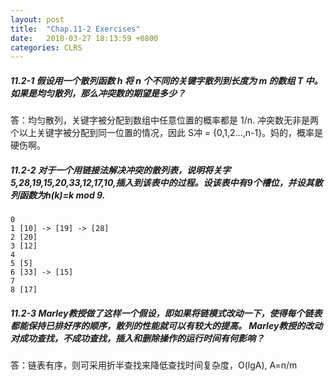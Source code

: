 ```yaml
---
layout: post
title:  "Chap.11-2 Exercises"
date:   2018-03-27 18:13:59 +0800
categories: CLRS
---
```

##### **11.2-1 假设用一个散列函数 h 将 n 个不同的关键字散列到长度为 m 的数组 T 中。如果是均匀散列，那么冲突数的期望是多少？**
答：均匀散列，关键字被分配到数组中任意位置的概率都是 1/n. 冲突数无非是两个以上关键字被分配到同一位置的情况，因此 S冲 = {0,1,2...,n-1}。妈的，概率是硬伤啊。

##### **11.2-2 对于一个用链接法解决冲突的散列表，说明将关字5,28,19,15,20,33,12,17,10,插入到该表中的过程。设该表中有9个槽位，并设其散列函数为h(k)=k mod 9.**

    0
    1 [10] -> [19] -> [28]
    2 [20]
    3 [12]
    4
    5 [5]
    6 [33] -> [15]
    7
    8 [17]
    

##### **11.2-3 Marley教授做了这样一个假设，即如果将链模式改动一下，使得每个链表都能保持已排好序的顺序，散列的性能就可以有较大的提高。 Marley教授的改动对成功查找，不成功查找，插入和删除操作的运行时间有何影响？**
答：链表有序，则可采用折半查找来降低查找时间复杂度，O(lgA), A=n/m
